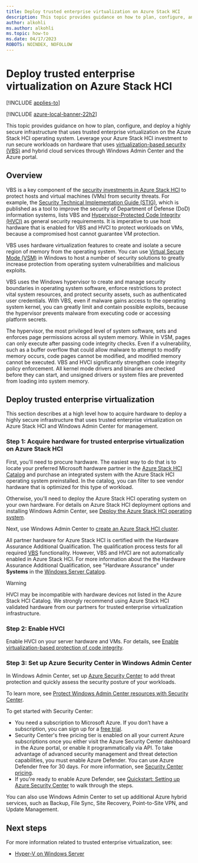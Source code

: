 ```yaml
---
title: Deploy trusted enterprise virtualization on Azure Stack HCI
description: This topic provides guidance on how to plan, configure, and deploy a highly secure infrastructure that uses trusted enterprise virtualization on the Azure Stack HCI operating system.
author: alkohli
ms.author: alkohli
ms.topic: how-to
ms.date: 04/17/2023
ROBOTS: NOINDEX, NOFOLLOW
---
```


# Deploy trusted enterprise virtualization on Azure Stack HCI

[!INCLUDE [applies-to](../includes/hci-applies-to-22h2.md)]

[!INCLUDE [azure-local-banner-22h2](../includes/azure-local-banner-22h2.md)]

This topic provides guidance on how to plan, configure, and deploy a highly secure infrastructure that uses trusted enterprise virtualization on the Azure Stack HCI operating system. Leverage your Azure Stack HCI investment to run secure workloads on hardware that uses [virtualization-based security (VBS)](/windows-hardware/design/device-experiences/oem-vbs) and hybrid cloud services through Windows Admin Center and the Azure portal.

## Overview
VBS is a key component of the [security investments in Azure Stack HCI](/windows-server/get-started-19/whats-new-19#security) to protect hosts and virtual machines (VMs) from security threats. For example, the [Security Technical Implementation Guide (STIG)](https://ncp.nist.gov/checklist/914), which is published as a tool to improve the security of Department of Defense (DoD) information systems, lists VBS and [Hypervisor-Protected Code Integrity (HVCI)](/windows-hardware/drivers/bringup/device-guard-and-credential-guard) as general security requirements. It is imperative to use host hardware that is enabled for VBS and HVCI to protect workloads on VMs, because a compromised host cannot guarantee VM protection.

VBS uses hardware virtualization features to create and isolate a secure region of memory from the operating system. You can use [Virtual Secure Mode (VSM)](/virtualization/hyper-v-on-windows/tlfs/vsm) in Windows to host a number of security solutions to greatly increase protection from operating system vulnerabilities and malicious exploits.

VBS uses the Windows hypervisor to create and manage security boundaries in operating system software, enforce restrictions to protect vital system resources, and protect security assets, such as authenticated user credentials. With VBS, even if malware gains access to the operating system kernel, you can greatly limit and contain possible exploits, because the hypervisor prevents malware from executing code or accessing platform secrets.

The hypervisor, the most privileged level of system software, sets and enforces page permissions across all system memory. While in VSM, pages can only execute after passing code integrity checks. Even if a vulnerability, such as a buffer overflow that could allow malware to attempt to modify memory occurs, code pages cannot be modified, and modified memory cannot be executed. VBS and HVCI significantly strengthen code integrity policy enforcement. All kernel mode drivers and binaries are checked before they can start, and unsigned drivers or system files are prevented from loading into system memory.

## Deploy trusted enterprise virtualization
This section describes at a high level how to acquire hardware to deploy a highly secure infrastructure that uses trusted enterprise virtualization on Azure Stack HCI and Windows Admin Center for management.

### Step 1: Acquire hardware for trusted enterprise virtualization on Azure Stack HCI
First, you'll need to procure hardware. The easiest way to do that is to locate your preferred Microsoft hardware partner in the [Azure Stack HCI Catalog](https://aka.ms/AzureStackHCICatalog) and purchase an integrated system with the Azure Stack HCI operating system preinstalled. In the catalog, you can filter to see vendor hardware that is optimized for this type of workload.

Otherwise, you'll need to deploy the Azure Stack HCI operating system on your own hardware. For details on Azure Stack HCI deployment options and installing Windows Admin Center, see [Deploy the Azure Stack HCI operating system](./operating-system.md).

Next, use Windows Admin Center to [create an Azure Stack HCI cluster](./create-cluster.md).

All partner hardware for Azure Stack HCI is certified with the Hardware Assurance Additional Qualification. The qualification process tests for all required [VBS](/windows-hardware/design/device-experiences/oem-vbs) functionality. However, VBS and HVCI are not automatically enabled in Azure Stack HCI. For more information about the the Hardware Assurance Additional Qualification, see "Hardware Assurance" under **Systems** in the [Windows Server Catalog](https://www.windowsservercatalog.com/content.aspx?ctf=AQinfo-systems.htm#:~:text=Hardware%20Assurance%20Windows%20Server%20systems%20that%20are%20awarded,of%20Windows%20Server%2C%20starting%20with%20Windows%20Server%202016).

   >[!WARNING]
   > HVCI may be incompatible with hardware devices not listed in the Azure Stack HCI Catalog. We strongly recommend using Azure Stack HCI validated hardware from our partners for trusted enterprise virtualization infrastructure.

### Step 2: Enable HVCI
Enable HVCI on your server hardware and VMs. For details, see [Enable virtualization-based protection of code integrity](/windows/security/threat-protection/device-guard/enable-virtualization-based-protection-of-code-integrity).

### Step 3: Set up Azure Security Center in Windows Admin Center
In Windows Admin Center, set up [Azure Security Center](/azure/security-center/security-center-introduction) to add threat protection and quickly assess the security posture of your workloads.

To learn more, see [Protect Windows Admin Center resources with Security Center](/azure/security-center/windows-admin-center-integration).

To get started with Security Center:
- You need a subscription to Microsoft Azure. If you don’t have a subscription, you can sign up for a [free trial](https://azure.microsoft.com/free).
- Security Center's free pricing tier is enabled on all your current Azure subscriptions once you either visit the Azure Security Center dashboard in the Azure portal, or enable it programmatically via API.
To take advantage of advanced security management and threat detection capabilities, you must enable Azure Defender. You can use Azure Defender free for 30 days. For more information, see [Security Center pricing](https://azure.microsoft.com/pricing/details/security-center).
- If you're ready to enable Azure Defender, see [Quickstart: Setting up Azure Security Center](/azure/security-center/security-center-get-started) to walk through the steps.

You can also use Windows Admin Center to set up additional Azure hybrid services, such as Backup, File Sync, Site Recovery, Point-to-Site VPN, and Update Management.

## Next steps
For more information related to trusted enterprise virtualization, see:
- [Hyper-V on Windows Server](/windows-server/virtualization/hyper-v/hyper-v-on-windows-server)